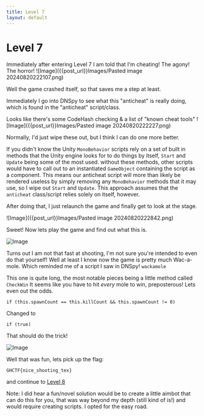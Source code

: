 ```yaml
---
title: Level 7
layout: default
---
```

# Level 7
Immediately after entering Level 7 I am told that I'm cheating! The agony! The horror!
![Image]({{post_url}}Images/Pasted image 20240820222107.png)

Well the game crashed itself, so that saves me a step at least.

Immediately I go into DNSpy to see what this "anticheat" is really doing, which is found in the "anticheat" script/class.

Looks like there's some CodeHash checking & a list of "known cheat tools"
![Image]({{post_url}}Images/Pasted image 20240820222227.png)

Normally, I'd just wipe these out, but I think I can do one more better.

If you didn't know the Unity `MonoBehavior` scripts rely on a set of built in methods that the Unity engine looks for to do things by itself, `Start` and `Update` being some of the most used. without these methods, other scripts would have to call out to an instantiated `GameObject` containing the script as a component. This means our anticheat script will more than likely be rendered useless by simply removing any `MonoBehavior` methods that it may use, so I wipe out `Start` and `Update`. This approach assumes that the `anticheat` class/script relies solely on itself, however. 

After doing that, I just relaunch the game and finally get to look at the stage.

![Image]({{post_url}}Images/Pasted image 20240820222842.png)

Sweet! Now lets play the game and find out what this is.

![Image]({{post_url}}Images/Level7Game.gif)

Turns out I am not that fast at shooting, I'm not sure you're intended to even do that yourself! Well at least I know now the game is pretty much Wac-a-mole. Which reminded me of a script I saw in DNSpy! `wackamole`

This one is quite long, the most notable pieces being a little method called `CheckWin` It seems like you have to hit *every* mole to win, preposterous! Lets even out the odds.

```
if (this.spawnCount == this.killCount && this.spawnCount != 0)
```
Changed to
```
if (true)
```

That should do the trick!

![Image]({{post_url}}Images/Level7GameComplete.gif)

Well that was fun, lets pick up the flag:

`GHCTF{nice_shooting_tex}`

and continue to [Level 8](Level8)

Note: I did hear a fun/novel solution would be to create a little aimbot that can do this for you, that was way beyond my depth (still kind of is!) and would require creating scripts. I opted for the easy road.
